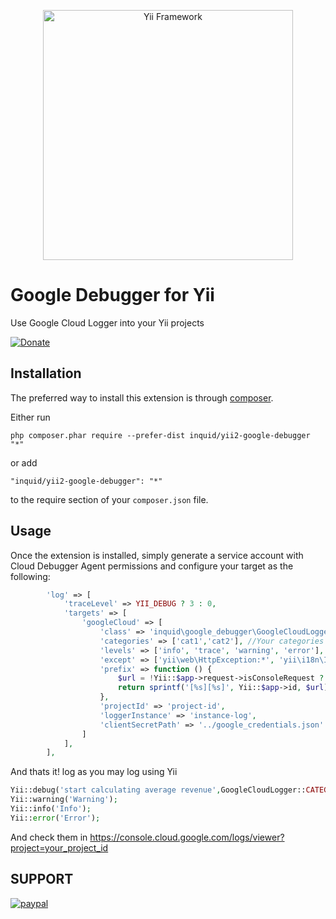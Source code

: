 <p align="center">
    <a href="http://www.yiiframework.com/" target="_blank">
        <img src="http://static.yiiframework.com/files/logo/yii.png" width="400" alt="Yii Framework" />
    </a>
</p>

Google Debugger for Yii
=======================
Use Google Cloud Logger into your Yii projects

[![Donate](https://img.shields.io/badge/Donate-PayPal-green.svg)](https://www.paypal.com/cgi-bin/webscr?cmd=_donations&business=contact@inquid.co&item_name=Yii2+extensions+support&item_number=22+Campaign&amount=5%2e00&currency_code=USD)

Installation
------------

The preferred way to install this extension is through [composer](http://getcomposer.org/download/).

Either run

```
php composer.phar require --prefer-dist inquid/yii2-google-debugger "*"
```

or add

```
"inquid/yii2-google-debugger": "*"
```

to the require section of your `composer.json` file.


Usage
-----

Once the extension is installed, simply generate a service account with Cloud Debugger Agent permissions and configure your target as the following:

```php
        'log' => [
            'traceLevel' => YII_DEBUG ? 3 : 0,
            'targets' => [
                'googleCloud' => [
                    'class' => 'inquid\google_debugger\GoogleCloudLogger',
                    'categories' => ['cat1','cat2'], //Your categories to log
                    'levels' => ['info', 'trace', 'warning', 'error'],
                    'except' => ['yii\web\HttpException:*', 'yii\i18n\I18N\*'],
                    'prefix' => function () {
                        $url = !Yii::$app->request->isConsoleRequest ? Yii::$app->request->getUrl() : null;
                        return sprintf('[%s][%s]', Yii::$app->id, $url);
                    },
                    'projectId' => 'project-id',
                    'loggerInstance' => 'instance-log',
                    'clientSecretPath' => '../google_credentials.json' //path to your service account credentials
                ]
            ],
        ],
```

And thats it! log as you may log using Yii
```php
Yii::debug('start calculating average revenue',GoogleCloudLogger::CATEGORY);
Yii::warning('Warning');
Yii::info('Info');
Yii::error('Error');
```

And check them in https://console.cloud.google.com/logs/viewer?project=your_project_id

SUPPORT
-----
[![paypal](https://www.paypalobjects.com/en_US/i/btn/btn_donateCC_LG.gif)](https://www.paypal.com/cgi-bin/webscr?cmd=_donations&business=contact@inquid.co&item_name=Yii2+extensions+support&item_number=22+Campaign&amount=5%2e00&currency_code=USD)

